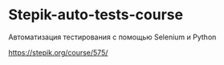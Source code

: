 # Stepik-auto-tests-course

Автоматизация тестирования с помощью Selenium и Python

https://stepik.org/course/575/
